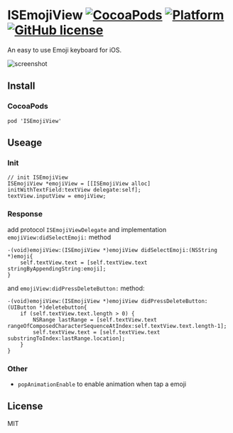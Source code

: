ISEmojiView [![CocoaPods](https://img.shields.io/cocoapods/v/ISEmojiView.svg?style=flat-square)](http://cocoadocs.org/docsets/ISEmojiView) [![Platform](https://img.shields.io/cocoapods/p/ISEmojiView.svg?style=flat-square)](http://cocoadocs.org/docsets/ISEmojiView) [![GitHub license](https://img.shields.io/github/license/mashape/apistatus.svg?style=flat-square)](http://opensource.org/licenses/MIT)
===========



An easy to use Emoji keyboard for iOS.

![screenshot](https://raw.github.com/isaced/ISEmojiView/oc/screenshot.jpg)

## Install

### CocoaPods

```
pod 'ISEmojiView'
```

## Useage

### Init
```
// init ISEmojiView
ISEmojiView *emojiView = [[ISEmojiView alloc] initWithTextField:textView delegate:self];
textView.inputView = emojiView;
```

### Response

add protocol `ISEmojiViewDelegate` and implementation `emojiView:didSelectEmoji:` method

```
-(void)emojiView:(ISEmojiView *)emojiView didSelectEmoji:(NSString *)emoji{
    self.textView.text = [self.textView.text stringByAppendingString:emoji];
}
```
and `emojiView:didPressDeleteButton:` method:

```
-(void)emojiView:(ISEmojiView *)emojiView didPressDeleteButton:(UIButton *)deletebutton{
    if (self.textView.text.length > 0) {
        NSRange lastRange = [self.textView.text rangeOfComposedCharacterSequenceAtIndex:self.textView.text.length-1];
        self.textView.text = [self.textView.text substringToIndex:lastRange.location];
    }
}
```

### Other

 - `popAnimationEnable` to enable animation when tap a emoji

## License

MIT

